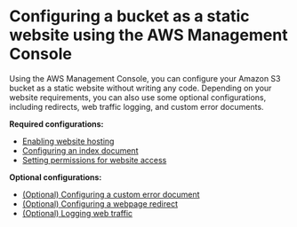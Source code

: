# Configuring a bucket as a static website using the AWS Management Console<a name="HowDoIWebsiteConfiguration"></a>

Using the AWS Management Console, you can configure your Amazon S3 bucket as a static website without writing any code\. Depending on your website requirements, you can also use some optional configurations, including redirects, web traffic logging, and custom error documents\. 

**Required configurations:**
+ [Enabling website hosting](EnableWebsiteHosting.md)
+ [Configuring an index document](IndexDocumentSupport.md)
+ [Setting permissions for website access](WebsiteAccessPermissionsReqd.md)

**Optional configurations:**
+ [\(Optional\) Configuring a custom error document](CustomErrorDocSupport.md)
+ [\(Optional\) Configuring a webpage redirect](how-to-page-redirect.md)
+ [\(Optional\) Logging web traffic](LoggingWebsiteTraffic.md)